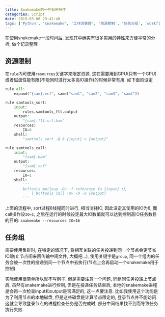 ```yaml
---
title: Snakemake的一些有用特性
categories: Script
date: 2019-03-06 23:41:40
tags: ['Python', 'snakemake', '工作流管理', '资源控制', '任务分组', 'workflow', 'resource management', 'task grouping']
---
```


在使用snakemake一段时间后, 发现其中确实有很多实用的特性来方便平常的分析, 做个记录整理

<!-- more -->

## 资源限制

在`rule`内可使用`resources`关键字来限定资源, 这在需要用到GPU(只有一个GPU)或者磁盘性能有限(不能同时进行太多高IO操作)的时候非常有用. 如下面的设定

```python
rule all:
    expand("{sam}.vcf", sam=["sam1", "sam2", "sam3", "sam4"])

rule samtools_sort:
    input: 
        rules.samtools_flt.output
    output:
        "{sam}.flt.srt.bam"
    resources:
        IO=8
    shell:
        "samtools sort -@ 8 {input} > {output}"

rule samtools_call:
    input: 
        "{sam}.bam"
    output:
        "{sam}.vcf"
    resources:
        IO=1
    shell:
        '''
        bcftools mpileup -Ou -f reference.fa {input} \\
            | bcftools call -mv -O -o {output}
        '''
```

上面的流程中, sort过程8线程同时进行, 相当消耗IO, 因此设定其使用的IO为8, 而call操作设`IO=1`, 之后在运行的时候设定最大IO数值就可以达到控制高IO任务数目的目的: `snakemake --resources IO=16`

## 任务组

需要使用集群时, 在特定的情况下, 将相互关联的任务投递到同一个节点会更节省IO(防止节点间来回传输中间文件, 大概吧...), 使用关键字是`group`, 同一个组内的任务会被一次性的投递到同一个节点中去执行(节点上会再启动一个snakemake用于控制).

实际使用很简单所以就不写例子. 但是需要注意一个问题, 同组同任务投递上节点后, 虽然有snakemake进行控制, 但是在投递任务结束后, 本地的snakemake进程是会再一次检查input和output是否满足的, 这一点要注意. 比如我使用这个功能是为了利用节点的本地磁盘, 但是这些磁盘是计算节点限定的, 登录节点并不能访问. 这就会导致登录节点的进程检查任务是否完成时, 部分中间结果找不到而导致任务执行失败.

